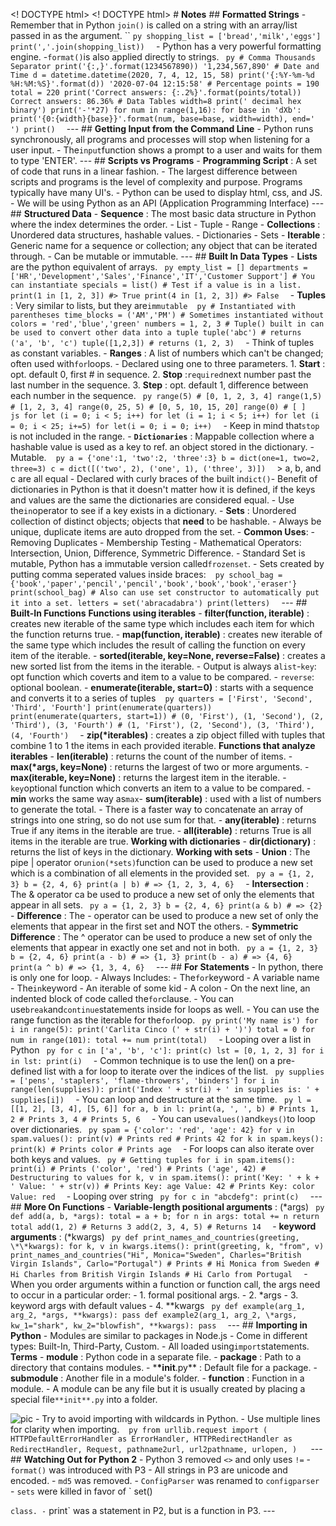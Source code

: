 <! DOCTYPE html><html lang="en"><head> <meta charset="UTF-8"> <meta name="viewport" content="width=device-width, initial-scale=1.0"> <title>Document</title></head><body>
<! DOCTYPE html><html lang="en"><head> <meta charset="UTF-8"> <meta name="viewport" content="width=device-width, initial-scale=1.0"> <title>Document</title></head><body> # **Notes** ## **Formatted Strings** - Remember that in Python `join()` is called on a string with an array/list passed in as the argument. `` `py shopping_list = ['bread','milk','eggs'] print(','.join(shopping_list)) ` ` `- Python has a very powerful formatting engine. -` format() `is also applied directly to strings.` ` `py # Comma Thousands Separator print('{:,}'.format(1234567890)) '1,234,567,890' # Date and Time d = datetime.datetime(2020, 7, 4, 12, 15, 58) print('{:%Y-%m-%d %H:%M:%S}'.format(d)) '2020-07-04 12:15:58' # Percentage points = 190 total = 220 print('Correct answers: {:.2%}'.format(points/total)) Correct answers: 86.36% # Data Tables width=8 print(' decimal hex binary') print('-'*27) for num in range(1,16): for base in 'dXb': print('{0:{width}{base}}'.format(num, base=base, width=width), end=' ') print() ` ` `--- ## **Getting Input from the Command Line** - Python runs synchronously, all programs and processes will stop when listening for a user input. - The` input `function shows a prompt to a user and waits for them to type 'ENTER'. --- ## **Scripts vs Programs** - **Programming Script** : A set of code that runs in a linear fashion. - The largest difference between scripts and programs is the level of complexity and purpose. Programs typically have many UI's. - Python can be used to display html, css, and JS. - We will be using Python as an API (Application Programming Interface) --- ## **Structured Data** - **Sequence** : The most basic data structure in Python where the index determines the order. - List - Tuple - Range - **Collections** : Unordered data structures, hashable values. - Dictionaries - Sets - **Iterable** : Generic name for a sequence or collection; any object that can be iterated through. - Can be mutable or immutable. --- ## **Built In Data Types** - **Lists** are the python equivalent of arrays.` ` `py empty_list = [] departments = ['HR','Development','Sales','Finance','IT','Customer Support'] # You can instantiate specials = list() # Test if a value is in a list. print(1 in [1, 2, 3]) #> True print(4 in [1, 2, 3]) #> False ` ` `- **Tuples** : Very similar to lists, but they are` immutable ` ` ` `py # Instantiated with parentheses time_blocks = ('AM','PM') # Sometimes instantiated without colors = 'red','blue','green' numbers = 1, 2, 3 # Tuple() built in can be used to convert other data into a tuple tuple('abc') # returns ('a', 'b', 'c') tuple([1,2,3]) # returns (1, 2, 3) ` ` `- Think of tuples as constant variables. - **Ranges** : A list of numbers which can't be changed; often used with` for `loops. - Declared using one to three parameters. 1. **Start** : opt. default 0, first # in sequence. 2. **Stop** :` required `next number past the last number in the sequence. 3. **Step** : opt. default 1, difference between each number in the sequence.` ` `py range(5) # [0, 1, 2, 3, 4] range(1,5) # [1, 2, 3, 4] range(0, 25, 5) # [0, 5, 10, 15, 20] range(0) # [ ] ` ` ` ` ` `js for let (i = 0; i < 5; i++) for let (i = 1; i < 5; i++) for let (i = 0; i < 25; i+=5) for let(i = 0; i = 0; i++) ` ` `- Keep in mind that` stop ` is not included in the range. - **` Dictionaries `** : Mappable collection where a hashable value is used as a key to ref. an object stored in the dictionary. - Mutable. ` ` `py a = {'one':1, 'two':2, 'three':3} b = dict(one=1, two=2, three=3) c = dict([('two', 2), ('one', 1), ('three', 3)]) ` ` `> a, b, and c are all equal - Declared with curly braces of the built in` dict() `- Benefit of dictionaries in Python is that it doesn't matter how it is defined, if the keys and values are the same the dictionaries are considered equal. - Use the` in `operator to see if a key exists in a dictionary. - **Sets** : Unordered collection of distinct objects; objects that **need** to be hashable. - Always be unique, duplicate items are auto dropped from the set. - **Common Uses**: - Removing Duplicates - Membership Testing - Mathematical Operators: Intersection, Union, Difference, Symmetric Difference. - Standard Set is mutable, Python has a immutable version called` frozenset `. - Sets created by putting comma seperated values inside braces: ` ` `py school_bag = {'book','paper','pencil','pencil','book','book','book','eraser'} print(school_bag) # Also can use set constructor to automatically put it into a set. letters = set('abracadabra') print(letters) ` ` `--- ## **Built-In Functions** **Functions using iterables** - **filter(function, iterable)** : creates new iterable of the same type which includes each item for which the function returns true. - **map(function, iterable)** : creates new iterable of the same type which includes the result of calling the function on every item of the iterable. - **sorted(iterable, key=None, reverse=False)** : creates a new sorted list from the items in the iterable. - Output is always a` list `-` key `: opt function which coverts and item to a value to be compared. - ` reverse `: optional boolean. - **enumerate(iterable, start=0)** : starts with a sequence and converts it to a series of tuples ` ` `py quarters = ['First', 'Second', 'Third', 'Fourth'] print(enumerate(quarters)) print(enumerate(quarters, start=1)) # (0, 'First'), (1, 'Second'), (2, 'Third'), (3, 'Fourth') # (1, 'First'), (2, 'Second'), (3, 'Third'), (4, 'Fourth') ` ` `- **zip(\*iterables)** : creates a zip object filled with tuples that combine 1 to 1 the items in each provided iterable. **Functions that analyze iterables** - **len(iterable)** : returns the count of the number of items. - **max(\*args, key=None)** : returns the largest of two or more arguments. - **max(iterable, key=None)** : returns the largest item in the iterable. -` key `optional function which converts an item to a value to be compared. - **min** works the same way as` max `- **sum(iterable)** : used with a list of numbers to generate the total. - There is a faster way to concatenate an array of strings into one string, so do not use sum for that. - **any(iterable)** : returns True if any items in the iterable are true. - **all(iterable)** : returns True is all items in the iterable are true. **Working with dictionaries** - **dir(dictionary)** : returns the list of keys in the dictionary. **Working with sets** - **Union** : The pipe | operator or` union(*sets) `function can be used to produce a new set which is a combination of all elements in the provided set.` ` `py a = {1, 2, 3} b = {2, 4, 6} print(a | b) # => {1, 2, 3, 4, 6} ` ` `- **Intersection** : The & operator ca be used to produce a new set of only the elements that appear in all sets.` ` `py a = {1, 2, 3} b = {2, 4, 6} print(a & b) # => {2} ` ` `- **Difference** : The - operator can be used to produce a new set of only the elements that appear in the first set and NOT the others. - **Symmetric Difference** : The ^ operator can be used to produce a new set of only the elements that appear in exactly one set and not in both.` ` `py a = {1, 2, 3} b = {2, 4, 6} print(a - b) # => {1, 3} print(b - a) # => {4, 6} print(a ^ b) # => {1, 3, 4, 6} ` ` `--- ## **For Statements** - In python, there is only one for loop. - Always Includes: - The` for `keyword - A variable name - The` in `keyword - An iterable of some kid - A colon - On the next line, an indented block of code called the` for `clause. - You can use` break `and` continue `statements inside for loops as well. - You can use the range function as the iterable for the` for `loop.` ` `py print('My name is') for i in range(5): print('Carlita Cinco (' + str(i) + ')') total = 0 for num in range(101): total += num print(total) ` ` `- Looping over a list in Python` ` `py for c in ['a', 'b', 'c']: print(c) lst = [0, 1, 2, 3] for i in lst: print(i) ` ` `- Common technique is to use the len() on a pre-defined list with a for loop to iterate over the indices of the list.` ` `py supplies = ['pens', 'staplers', 'flame-throwers', 'binders'] for i in range(len(supplies)): print('Index ' + str(i) + ' in supplies is: ' + supplies[i]) ` ` `- You can loop and destructure at the same time.` ` `py l = [[1, 2], [3, 4], [5, 6]] for a, b in l: print(a, ', ', b) # Prints 1, 2 # Prints 3, 4 # Prints 5, 6 ` ` `- You can use` values() `and` keys() `to loop over dictionaries.` ` `py spam = {'color': 'red', 'age': 42} for v in spam.values(): print(v) # Prints red # Prints 42 for k in spam.keys(): print(k) # Prints color # Prints age ` ` `- For loops can also iterate over both keys and values.` ` `py # Getting tuples for i in spam.items(): print(i) # Prints ('color', 'red') # Prints ('age', 42) # Destructuring to values for k, v in spam.items(): print('Key: ' + k + ' Value: ' + str(v)) # Prints Key: age Value: 42 # Prints Key: color Value: red ` ` `- Looping over string` ` `py for c in "abcdefg": print(c) ` ` `--- ## **More On Functions** - **Variable-length positional arguments** : (\*args)` ` `py def add(a, b, *args): total = a + b; for n in args: total += n return total add(1, 2) # Returns 3 add(2, 3, 4, 5) # Returns 14 ` ` `- **keyword arguments** : (\*kwargs)` ` `py def print_names_and_countries(greeting, \*\*kwargs): for k, v in kwargs.items(): print(greeting, k, "from", v) print_names_and_countries("Hi", Monica="Sweden", Charles="British Virgin Islands", Carlo="Portugal") # Prints # Hi Monica from Sweden # Hi Charles from British Virgin Islands # Hi Carlo from Portugal ` ` `- When you order arguments within a function or function call, the args need to occur in a particular order: - 1. formal positional args. - 2. \*args - 3. keyword args with default values - 4. \*\*kwargs` ` `py def example(arg_1, arg_2, *args, **kwargs): pass def example2(arg_1, arg_2, \*args, kw_1="shark", kw_2="blowfish", **kwargs): pass ` ` `--- ## **Importing in Python** - Modules are similar to packages in Node.js - Come in different types: Built-In, Third-Party, Custom. - All loaded using` import `statements. **Terms** - **module** : Python code in a separate file. - **package** : Path to a directory that contains modules. - \***\*init**.py\*\* : Default file for a package. - **submodule** : Another file in a module's folder. - **function** : Function in a module. - A module can be any file but it is usually created by placing a special file` **init**.py ` into a folder.

![pic](https://appacademy-open-assets.s3-us-west-1.amazonaws.com/Modular-Curriculum/content/python/topics/modules/assets/module-tree.svg) - Try to avoid importing with wildcards in Python. - Use multiple lines for clarity when importing. ` ` `py from urllib.request import ( HTTPDefaultErrorHandler as ErrorHandler, HTTPRedirectHandler as RedirectHandler, Request, pathname2url, url2pathname, urlopen, ) ` ` ` --- ## **Watching Out for Python 2** - Python 3 removed `<>` and only uses `!=` - `format()` was introduced with P3 - All strings in P3 are unicode and encoded. - `md5` was removed. - `ConfigParser` was renamed to `configparser` - `sets` were killed in favor of ` set()

`class. -` print` was a statement in P2, but is a function in P3. ---
